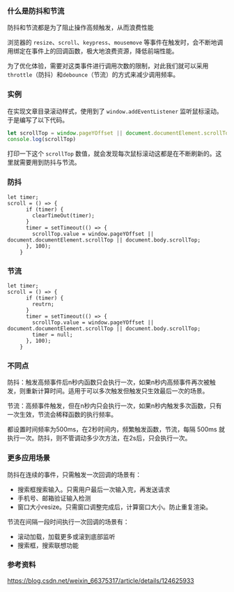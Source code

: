 ### 什么是防抖和节流

防抖和节流都是为了阻止操作高频触发，从而浪费性能

浏览器的 `resize`、`scroll`、`keypress`、`mousemove` 等事件在触发时，会不断地调用绑定在事件上的回调函数，极大地浪费资源，降低前端性能。

 为了优化体验，需要对这类事件进行调用次数的限制，对此我们就可以采用`throttle`（防抖）和`debounce`（节流）的方式来减少调用频率。

### 实例

在实现文章目录滚动样式，使用到了 `window.addEventListener` 监听鼠标滚动。于是编写了以下代码。

```js
let scrollTop = window.pageYOffset || document.documentElement.scrollTop || document.body.scrollTop
console.log(scrollTop)
```

打印一下这个 `scrollTop` 数值，就会发现每次鼠标滚动这都是在不断刷新的。这里就需要用到防抖与节流。

### 防抖

```
let timer;
scroll = () => {
      if (timer) {
        clearTimeOut(timer);
      }
      timer = setTimeout(() => {
        scrollTop.value = window.pageYOffset || document.documentElement.scrollTop || document.body.scrollTop;
      }, 100);
    }
```

### 节流

```
let timer;
scroll = () => {
      if (timer) {
        reutrn;
      }
      timer = setTimeout(() => {
        scrollTop.value = window.pageYOffset || document.documentElement.scrollTop || document.body.scrollTop;
        timer = null;
      }, 100);
    }
```

### 不同点

防抖：触发高频事件后n秒内函数只会执行一次，如果n秒内高频事件再次被触发，则重新计算时间。适用于可以多次触发但触发只生效最后一次的场景。

节流：高频事件触发，但在n秒内只会执行一次，如果n秒内触发多次函数，只有一次生效，节流会稀释函数的执行频率。

都设置时间频率为500ms，在2秒时间内，频繁触发函数，节流，每隔 500ms 就执行一次。防抖，则不管调动多少次方法，在2s后，只会执行一次。

### 更多应用场景

防抖在连续的事件，只需触发一次回调的场景有：

- 搜索框搜索输入。只需用户最后一次输入完，再发送请求
- 手机号、邮箱验证输入检测
- 窗口大小resize。只需窗口调整完成后，计算窗口大小。防止重复渲染。

节流在间隔一段时间执行一次回调的场景有：

- 滚动加载，加载更多或滚到底部监听
- 搜索框，搜索联想功能

### 参考资料

https://blog.csdn.net/weixin_66375317/article/details/124625933

